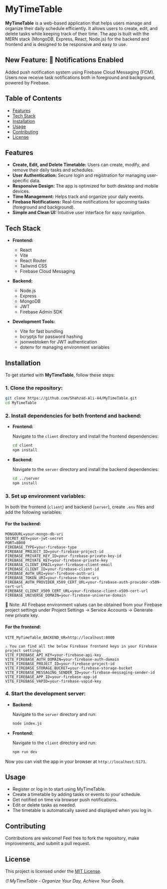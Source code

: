 # MyTimeTable

**MyTimeTable** is a web-based application that helps users manage and organize their daily schedule efficiently. It allows users to create, edit, and delete tasks while keeping track of their time. The app is built with the MERN stack (MongoDB, Express, React, Node.js) for the backend and frontend and is designed to be responsive and easy to use.


## New Feature: 🔔 Notifications Enabled
Added push notification system using Firebase Cloud Messaging (FCM).
Users now receive task notifications both in foreground and background, powered by Firebase.


## Table of Contents

- [Features](#features)
- [Tech Stack](#tech-stack)
- [Installation](#installation)
- [Usage](#usage)
- [Contributing](#contributing)
- [License](#license)



## Features

- **Create, Edit, and Delete Timetable:** Users can create, modify, and remove their daily tasks and schedules.
- **User Authentication:** Secure login and registration for managing user-specific data.
- **Responsive Design:** The app is optimized for both desktop and mobile devices.
- **Time Management:** Helps track and organize your daily events.
- **Firebase Notifications:** Real-time notifications for upcoming tasks (foreground and background).
- **Simple and Clean UI:** Intuitive user interface for easy navigation.



## Tech Stack

- **Frontend:**
  - React
  - Vite
  - React Router
  - Tailwind CSS
  - Firebase Cloud Messaging

- **Backend:**
  - Node.js
  - Express
  - MongoDB
  - JWT
  - Firebase Admin SDK

- **Development Tools:**
  - Vite for fast bundling
  - bcryptjs for password hashing
  - jsonwebtoken for JWT authentication
  - dotenv for managing environment variables



## Installation

To get started with **MyTimeTable**, follow these steps:

### 1. Clone the repository:

```bash
git clone https://github.com/Shahzad-Ali-44/MyTimeTable.git
cd MyTimeTable
```

### 2. Install dependencies for both frontend and backend:

- **Frontend:**

  Navigate to the `client` directory and install the frontend dependencies:

  ```bash
  cd client
  npm install
  ```

- **Backend:**

  Navigate to the `server` directory and install the backend dependencies:

  ```bash
  cd ../server
  npm install
  ```

### 3. Set up environment variables:

In both the frontend (`client`) and backend (`server`), create `.env` files and add the following variables:

#### For the backend:

```env
MONGOURL=your-mongo-db-uri
SECRET_KEY=your-jwt-secret
PORT=8000
FIREBASE_TYPE=your-firebase-type
FIREBASE_PROJECT_ID=your-firebase-project-id
FIREBASE_PRIVATE_KEY_ID=your-firebase-private-key-id
FIREBASE_PRIVATE_KEY=your-firebase-private-key
FIREBASE_CLIENT_EMAIL=your-firebase-client-email
FIREBASE_CLIENT_ID=your-firebase-client-id
FIREBASE_AUTH_URI=your-firebase-auth-uri
FIREBASE_TOKEN_URI=your-firebase-token-uri
FIREBASE_AUTH_PROVIDER_X509_CERT_URL=your-firebase-auth-provider-x509-cert-url
FIREBASE_CLIENT_X509_CERT_URL=your-firebase-client-x509-cert-url
FIREBASE_UNIVERSE_DOMAIN=your-firebase-universe-domain
```

📝 Note: All Firebase environment values can be obtained from your Firebase project settings under Project Settings → Service Accounts → Generate new private key.

#### For the frontend:

```env
VITE_MyTimeTable_BACKEND_UR=http://localhost:8000

⚠️ You can find all the below Firebase frontend keys in your Firebase project settings
VITE_FIREBASE_API_KEY=your-firebase-api-key
VITE_FIREBASE_AUTH_DOMAIN=your-firebase-auth-domain
VITE_FIREBASE_PROJECT_ID=your-firebase-project-id
VITE_FIREBASE_STORAGE_BUCKET=your-firebase-storage-bucket
VITE_FIREBASE_MESSAGING_SENDER_ID=your-firebase-messaging-sender-id
VITE_FIREBASE_APP_ID=your-firebase-app-id
VITE_FIREBASE_VAPID=your-firebase-vapid-key
```

### 4. Start the development server:

- **Backend:**

  Navigate to the `server` directory and run:

  ```bash
  node index.js
  ```

- **Frontend:**

  Navigate to the `client` directory and run:

  ```bash
  npm run dev
  ```

Now you can visit the app in your browser at `http://localhost:5173`.



## Usage

- Register or log in to start using MyTimeTable.
- Create a timetable by adding tasks or events to your schedule.
- Get notified on time via browser push notifications.
- Edit or delete tasks as needed.
- The timetable is automatically saved and displayed when you log in.





## Contributing

Contributions are welcome! Feel free to fork the repository, make improvements, and submit a pull request.



## License

This project is licensed under the [MIT License](LICENSE).


*⏰ MyTimeTable - Organize Your Day, Achieve Your Goals.*
